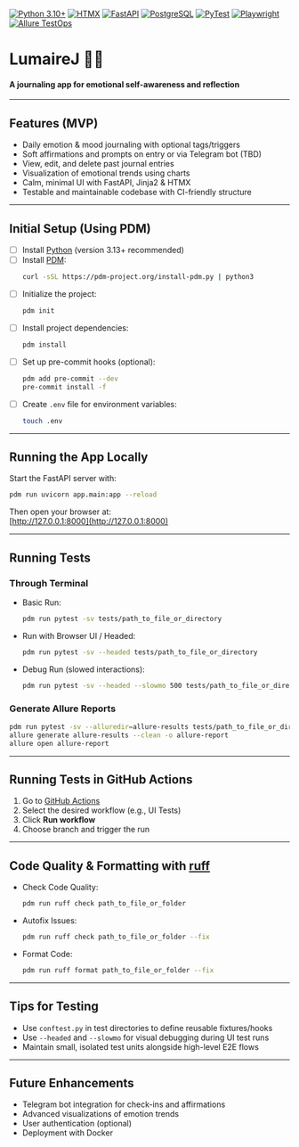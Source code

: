 [![Python 3.10+](https://img.shields.io/badge/Python-3.13+-black.svg)](https://www.python.org/)
[![HTMX](https://img.shields.io/badge/HTMX-purple?logo=html5)](https://htmx.org/)
[![FastAPI](https://img.shields.io/badge/FastAPI-teal?logo=fastapi)](https://fastapi.tiangolo.com/)
[![PostgreSQL](https://img.shields.io/badge/PostgreSQL-green?logo=postgresql)](https://www.postgresql.org/)
[![PyTest](https://img.shields.io/badge/PyTest-blue?logo=pytest)](https://pytest.org/)
[![Playwright](https://img.shields.io/badge/Playwright-blueviolet?logo=playwright)](https://playwright.dev/)
[![Allure TestOps](https://img.shields.io/badge/Allure-violet?logo=allure)](https://docs.qameta.io/allure-testops/)

# LumaireJ 🤍✨
#### A journaling app for emotional self-awareness and reflection

---

## Features (MVP)
- Daily emotion & mood journaling with optional tags/triggers
- Soft affirmations and prompts on entry or via Telegram bot (TBD)
- View, edit, and delete past journal entries
- Visualization of emotional trends using charts
- Calm, minimal UI with FastAPI, Jinja2 & HTMX
- Testable and maintainable codebase with CI-friendly structure

---

## Initial Setup (Using PDM)
- [ ] Install [Python](https://www.python.org/downloads/) (version 3.13+ recommended)
- [ ] Install [PDM](https://pdm-project.org/latest/#recommended-installation-method):
  ```bash
  curl -sSL https://pdm-project.org/install-pdm.py | python3
  ```
- [ ] Initialize the project:
  ```bash
  pdm init
  ```
- [ ] Install project dependencies:
  ```bash
  pdm install
  ```
- [ ] Set up pre-commit hooks (optional):
  ```bash
  pdm add pre-commit --dev
  pre-commit install -f
  ```
- [ ] Create `.env` file for environment variables:
  ```bash
  touch .env
  ```

---

## Running the App Locally
Start the FastAPI server with:

```bash
pdm run uvicorn app.main:app --reload
```

Then open your browser at:  
[http://127.0.0.1:8000](http://127.0.0.1:8000)

---

## Running Tests

### Through Terminal
- Basic Run:
  ```bash
  pdm run pytest -sv tests/path_to_file_or_directory
  ```
- Run with Browser UI / Headed:
  ```bash
  pdm run pytest -sv --headed tests/path_to_file_or_directory
  ```
- Debug Run (slowed interactions):
  ```bash
  pdm run pytest -sv --headed --slowmo 500 tests/path_to_file_or_directory
  ```

### Generate Allure Reports
```bash
pdm run pytest -sv --alluredir=allure-results tests/path_to_file_or_directory
allure generate allure-results --clean -o allure-report
allure open allure-report
```

---

## Running Tests in GitHub Actions
1. Go to [GitHub Actions](https://github.com/darliaro/lumairej/actions)
2. Select the desired workflow (e.g., UI Tests)
3. Click **Run workflow**
4. Choose branch and trigger the run

---

## Code Quality & Formatting with [ruff](https://github.com/astral-sh/ruff)
- Check Code Quality:
  ```bash
  pdm run ruff check path_to_file_or_folder
  ```
- Autofix Issues:
  ```bash
  pdm run ruff check path_to_file_or_folder --fix
  ```
- Format Code:
  ```bash
  pdm run ruff format path_to_file_or_folder --fix
  ```

---

## Tips for Testing
- Use `conftest.py` in test directories to define reusable fixtures/hooks
- Use `--headed` and `--slowmo` for visual debugging during UI test runs
- Maintain small, isolated test units alongside high-level E2E flows

---

## Future Enhancements
- Telegram bot integration for check-ins and affirmations
- Advanced visualizations of emotion trends
- User authentication (optional)
- Deployment with Docker